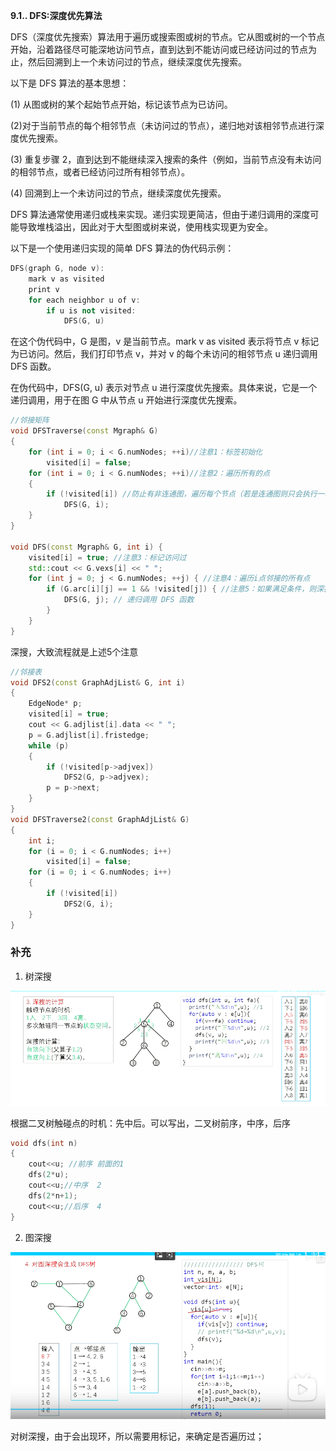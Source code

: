 **9.1.. DFS:深度优先算法**

DFS（深度优先搜索）算法用于遍历或搜索图或树的节点。它从图或树的一个节点开始，沿着路径尽可能深地访问节点，直到达到不能访问或已经访问过的节点为止，然后回溯到上一个未访问过的节点，继续深度优先搜索。

以下是 DFS 算法的基本思想：

(1) 从图或树的某个起始节点开始，标记该节点为已访问。

(2)对于当前节点的每个相邻节点（未访问过的节点），递归地对该相邻节点进行深度优先搜索。

(3) 重复步骤 2，直到达到不能继续深入搜索的条件（例如，当前节点没有未访问的相邻节点，或者已经访问过所有相邻节点）。

(4) 回溯到上一个未访问过的节点，继续深度优先搜索。

DFS 算法通常使用递归或栈来实现。递归实现更简洁，但由于递归调用的深度可能导致堆栈溢出，因此对于大型图或树来说，使用栈实现更为安全。

以下是一个使用递归实现的简单 DFS 算法的伪代码示例：
```cpp
DFS(graph G, node v):
    mark v as visited
    print v
    for each neighbor u of v:
        if u is not visited:
            DFS(G, u)

```
在这个伪代码中，G 是图，v 是当前节点。mark v as visited 表示将节点 v 标记为已访问。然后，我们打印节点 v，并对 v 的每个未访问的相邻节点 u 递归调用 DFS 函数。


在伪代码中，DFS(G, u) 表示对节点 u 进行深度优先搜索。具体来说，它是一个递归调用，用于在图 G 中从节点 u 开始进行深度优先搜索。
```cpp
//邻接矩阵
void DFSTraverse(const Mgraph& G)
{
	for (int i = 0; i < G.numNodes; ++i)//注意1：标签初始化
		visited[i] = false;
	for (int i = 0; i < G.numNodes; ++i)//注意2：遍历所有的点
	{
		if (!visited[i]) //防止有非连通图，遍历每个节点（若是连通图则只会执行一次）
			DFS(G, i);
	}
}

void DFS(const Mgraph& G, int i) {
    visited[i] = true; //注意3：标记访问过
    std::cout << G.vexs[i] << " ";
    for (int j = 0; j < G.numNodes; ++j) { //注意4：遍历i点邻接的所有点
        if (G.arc[i][j] == 1 && !visited[j]) { //注意5：如果满足条件，则深搜
            DFS(G, j); // 递归调用 DFS 函数
        }
    }
}
```
深搜，大致流程就是上述5个注意
```CPP
//邻接表
void DFS2(const GraphAdjList& G, int i)
{
	EdgeNode* p;
	visited[i] = true;
	cout << G.adjlist[i].data << " ";
	p = G.adjlist[i].fristedge;
	while (p)
	{
		if (!visited[p->adjvex])
			DFS2(G, p->adjvex);
		p = p->next;
	}
}
void DFSTraverse2(const GraphAdjList& G)
{
	int i;
	for (i = 0; i < G.numNodes; i++)
		visited[i] = false;
	for (i = 0; i < G.numNodes; i++)
	{
		if (!visited[i])
			DFS2(G, i);
	}
}
```

### 补充

1. 树深搜

![深搜树](https://github.com/Yaozhaoxiang/MyLeetcode/blob/main/MarkdownPhotos/dfs2.png?raw=true)

根据二叉树触碰点的时机：先中后。可以写出，二叉树前序，中序，后序

```cpp
void dfs(int n)
{
	cout<<u; //前序 前面的1
	dfs(2*u);
	cout<<u;//中序  2
	dfs(2*n+1);
	cout<<u;//后序  4
}
```

2. 图深搜

![图dfs](https://github.com/Yaozhaoxiang/MyLeetcode/blob/main/MarkdownPhotos/dfs1.png?raw=true)

对树深搜，由于会出现环，所以需要用标记，来确定是否遍历过；
